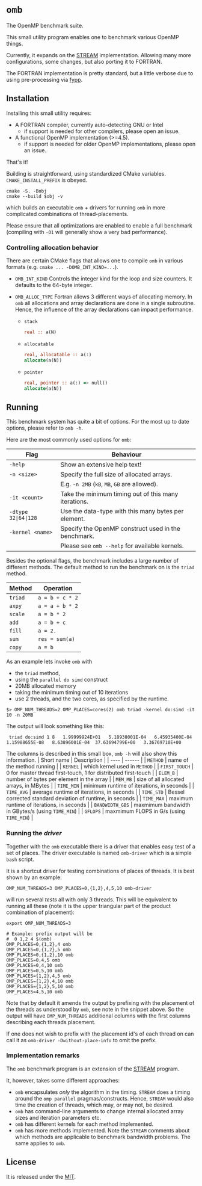 
# `omb`

The OpenMP benchmark suite.

This small utility program enables one to benchmark various OpenMP
things.

Currently, it expands on the [STREAM](http://www.cs.virginia.edu/stream/ref.html)
implementation. Allowing many more configurations, some changes, but also
porting it to FORTRAN.

The FORTRAN implementation is pretty standard, but a little verbose due to
using pre-processing via [fypp](https://github.com/aradi/fypp).


## Installation

Installing this small utility requires:

- A FORTRAN compiler, currently auto-detecting GNU or Intel
  - if support is needed for other compilers, please
    open an issue.
- A functional OpenMP implementation (>=4.5).
  - if support is needed for older OpenMP implementations, please
    open an issue.

That's it!


Building is straightforward, using standardized CMake variables.
`CMAKE_INSTALL_PREFIX` is obeyed.
```shell
cmake -S. -Bobj
cmake --build $obj -v
```
which builds an executable `omb` + drivers for running `omb` in
more complicated combinations of thread-placements.

Please ensure that all optimizations are enabled to enable
a full benchmark (compiling with `-O1` will generally show
a very bad performance).

### Controlling allocation behavior

There are certain CMake flags that allows one to compile `omb` in various
formats (e.g. `cmake ... -DOMB_INT_KIND=...`).

- `OMB_INT_KIND`
  Controls the integer kind for the loop and size counters.
  It defaults to the 64-byte integer.

- `OMB_ALLOC_TYPE`
  Fortran allows 3 different ways of allocating memory.
  In `omb` all allocations and array declarations are done
  in a single subroutine. Hence, the influence of the array
  declarations can impact performance.

  - `stack`

    ```fortran
    real :: a(N)
    ```

  - `allocatable`

    ```fortran
    real, allocatable :: a(:)
    allocate(a(N))
    ```

  - `pointer`

    ```fortran
    real, pointer :: a(:) => null()
    allocate(a(N))
    ```


## Running

This benchmark system has quite a bit of options.
For the most up to date options, please refer to `omb -h`.

Here are the most commonly used options for `omb`:

| Flag | Behaviour |
| ---- | --------- |
| `-help` | Show an extensive help text! |
| `-n <size>` | Specify the full size of allocated arrays. |
| | E.g. `-n 2MB` (`kB`, `MB`, `GB` are allowed). |
| `-it <count>` | Take the minimum timing out of this many iterations. |
| `-dtype 32\|64\|128` | Use the data-type with this many bytes per element. |
| `-kernel <name>` | Specify the OpenMP construct used in the benchmark. |
| | Please see `omb --help` for available kernels. |

Besides the optional flags, the benchmark includes a large number of
different methods. The default method to run the benchmark on is the
`triad` method.

| Method | Operation |
| ---- | --------- |
| `triad` | `a = b + c * 2` |
| `axpy` |  `a = a + b * 2` |
| `scale` | `a = b * 2` |
| `add` |   `a = b + c` |
| `fill` |  `a = 2.` |
| `sum` |   `res = sum(a)` |
| `copy` |  `a = b` |


As an example lets invoke `omb` with

- the `triad` method,
- using the `parallel do simd` construct
- 20MB allocated memory
- taking the minimum timing out of 10 iterations
- use 2 threads, and the two cores, as specified by the runtime.

```shell
$> OMP_NUM_THREADS=2 OMP_PLACES=cores(2) omb triad -kernel do:simd -it 10 -n 20MB
```
The output will look something like this:
```shell
 triad do:simd 1 8   1.99999924E+01   5.18938001E-04   6.45935400E-04   1.15988655E-08   8.63896001E-04  37.63694799E+00   3.36769710E+00
```
The columns is described in this small box, `omb -h` will also show this information.
| Short name | Description |
| ---- | ------ |
| `METHOD`        | name of the method running |
| `KERNEL`        | which kernel used in `METHOD` |
| `FIRST_TOUCH`   | 0 for master thread first-touch, 1 for distributed first-touch |
| `ELEM_B`        | number of bytes per element in the array |
| `MEM_MB`        | size of all allocated arrays, in MBytes |
| `TIME_MIN`      | minimum runtime of iterations, in seconds |
| `TIME_AVG`      | average runtime of iterations, in seconds |
| `TIME_STD`      | Bessel corrected standard deviation of runtime, in seconds |
| `TIME_MAX`      | maximum runtime of iterations, in seconds |
| `BANDWIDTH_GBS` | maxmimum bandwidth in GBytes/s (using `TIME_MIN`) |
| `GFLOPS`        | maxmimum FLOPS in G/s (using `TIME_MIN`) |


### Running the *driver*

Together with the `omb` executable there is a driver that enables easy
test of a set of places. The driver executable is named `omb-driver` which
is a simple `bash` script.

It is a shortcut driver for testing combinations of places of threads.
It is best shown by an example:

```shell
OMP_NUM_THREADS=3 OMP_PLACES=0,{1,2},4,5,10 omb-driver
```
will run several *tests* all with only 3 threads.
This will be equivalent to running all these (note it is the upper
triangular part of the product combination of placement):
```shell
export OMP_NUM_THREADS=3

# Example: prefix output will be
#  0 1,2 4 $(omb)
OMP_PLACES=0,{1,2},4 omb
OMP_PLACES=0,{1,2},5 omb
OMP_PLACES=0,{1,2},10 omb
OMP_PLACES=0,4,5 omb
OMP_PLACES=0,4,10 omb
OMP_PLACES=0,5,10 omb
OMP_PLACES={1,2},4,5 omb
OMP_PLACES={1,2},4,10 omb
OMP_PLACES={1,2},5,10 omb
OMP_PLACES=4,5,10 omb
```
Note that by default it amends the output by prefixing with
the placement of the threads as understood by `omb`, see
note in the snippet above. So the output will have `OMP_NUM_THREADS`
additional columns with the first columns describing each threads
placement.

If one does not wish to prefix with the placement id's of each
thread on can call it as `omb-driver -Dwithout-place-info` to
omit the prefix.



### Implementation remarks

The `omb` benchmark program is an extension of the [STREAM](http://www.cs.virginia.edu/stream/ref.html)
program.

It, however, takes some different approaches:

- `omb` encapsulates *only* the algorithm in the timing.
  `STREAM` does a timing around the `omp parallel` pragmas/constructs.
  Hence, `STREAM` would also time the creation of threads, which may,
  or may not, be desired.
- `omb` has command-line arguments to change internal allocated array
  sizes and iteration parameters etc.
- `omb` has different kernels for each method implemented.
- `omb` has more methods implemented.
  Note the `STREAM` comments about which methods are applicable
  to benchmark bandwidth problems. The same applies to `omb`.


## License

It is released under the [MIT](https://opensource.org/license/mit).
